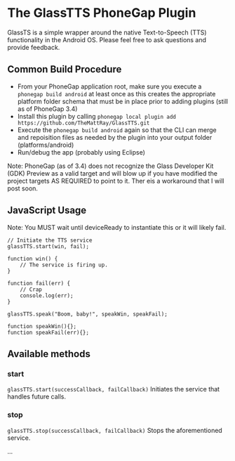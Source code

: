 The GlassTTS PhoneGap Plugin
========================
GlassTS is a simple wrapper around the native Text-to-Speech (TTS) functionality in the Android OS.
Please feel free to ask questions and provide feedback.

## Common Build Procedure
- From your PhoneGap application root, make sure you execute a `phonegap build android` at least once as this creates the appropriate platform folder schema that must be in place prior to adding plugins (still as of PhoneGap 3.4)
- Install this plugin by calling `phonegap local plugin add https://github.com/TheMattRay/GlassTTS.git`
- Execute the `phonegap build android` again so that the CLI can merge and repoisition files as needed by the plugin into your output folder (platforms/android)
- Run/debug the app (probably using Eclipse)

Note: PhoneGap (as of 3.4) does not recognize the Glass Developer Kit (GDK) Preview as a valid target and will blow up if you have modified the project targets AS REQUIRED to point to it. Ther eis a workaround that I will post soon.

## JavaScript Usage
Note: You MUST wait until deviceReady to instantiate this or it will likely fail.

	// Initiate the TTS service
	glassTTS.start(win, fail);

	function win() {
		// The service is firing up.
	}

	function fail(err) {
		// Crap
		console.log(err);
	}

    glassTTS.speak("Boom, baby!", speakWin, speakFail);

    function speakWin(){};
    function speakFail(err){};
    
## Available methods
### start
`glassTTS.start(successCallback, failCallback)` Initiates the service that handles future calls.

### stop
`glassTTS.stop(successCallback, failCallback)` Stops the aforementioned service.

...